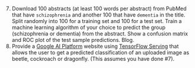 7. Download 100 abstracts (at least 100 words per abstract) from PubMed that have `schizophrenia` and another 100 that have `dementia` in the title. Split randomly into 100 for a training set and 100 for a test set. Train a machine learning algorithm of your choice to predict the group (schizophrenia or dementia) from the abstract. Show a confusion matrix and ROC plot of the test sample predictions. Blog.
9.  Provide a [Google AI Platform](https://cloud.google.com/ai-platform/prediction/docs/deploying-models) website using [TensorFlow Serving](https://www.tensorflow.org/tfx/guide/serving) that allows the user to get a predicted classification of an uploaded image as beetle, cockroach or dragonfly. (This assumes you have done #7).